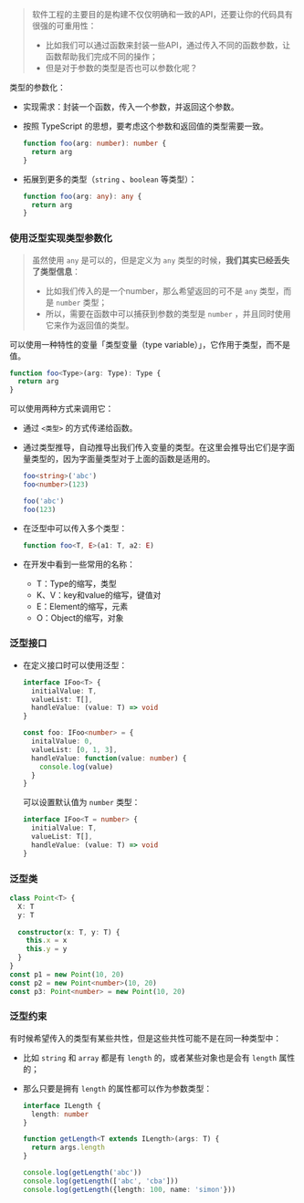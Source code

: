 
> 软件工程的主要目的是构建不仅仅明确和一致的API，还要让你的代码具有很强的可重用性：
>
> + 比如我们可以通过函数来封装一些API，通过传入不同的函数参数，让函数帮助我们完成不同的操作；
> + 但是对于参数的类型是否也可以参数化呢？

类型的参数化：

+ 实现需求：封装一个函数，传入一个参数，并返回这个参数。

+ 按照 TypeScript 的思想，要考虑这个参数和返回值的类型需要一致。

  ```typescript
  function foo(arg: number): number {
    return arg
  }
  ```

+ 拓展到更多的类型（`string` 、`boolean` 等类型）：

  ```typescript
  function foo(arg: any): any {
    return arg
  }
  ```

  

### 使用泛型实现类型参数化

> 虽然使用 `any` 是可以的，但是定义为 `any` 类型的时候，**我们其实已经丢失了类型信息**： 
>
> + 比如我们传入的是一个number，那么希望返回的可不是 `any` 类型，而是 `number` 类型； 
> + 所以，需要在函数中可以捕获到参数的类型是 `number` ，并且同时使用它来作为返回值的类型。

可以使用一种特性的变量「类型变量（type variable）」，它作用于类型，而不是值。

```typescript
function foo<Type>(arg: Type): Type {
  return arg
}
```

可以使用两种方式来调用它：

- 通过 `<类型>` 的方式传递给函数。

- 通过类型推导，自动推导出我们传入变量的类型。在这里会推导出它们是字面量类型的，因为字面量类型对于上面的函数是适用的。

  ```typescript
  foo<string>('abc')
  foo<number>(123)
  ```

  ```typescript
  foo('abc')
  foo(123)
  ```



+ 在泛型中可以传入多个类型：

  ```typescript
  function foo<T, E>(a1: T, a2: E)
  ```

+ 在开发中看到一些常用的名称：

  + T：Type的缩写，类型
  + K、V：key和value的缩写，键值对 
  + E：Element的缩写，元素
  + O：Object的缩写，对象



### 泛型接口

+ 在定义接口时可以使用泛型：

  ```typescript
  interface IFoo<T> {
    initialValue: T,
    valueList: T[],
    handleValue: (value: T) => void
  }
  
  const foo: IFoo<number> = {
    initalValue: 0,
    valueList: [0, 1, 3],
    handleValue: function(value: number) {
      console.log(value)
    }
  }
  ```

  可以设置默认值为 `number` 类型：

  ```typescript
  interface IFoo<T = number> {
    initialValue: T,
    valueList: T[],
    handleValue: (value: T) => void
  }
  ```

  

### 泛型类

```typescript
class Point<T> {
  X: T
  y: T
  
  constructor(x: T, y: T) {
    this.x = x
    this.y = y
  }
}
const p1 = new Point(10, 20)
const p2 = new Point<number>(10, 20)
const p3: Point<number> = new Point(10, 20)
```



### 泛型约束

有时候希望传入的类型有某些共性，但是这些共性可能不是在同一种类型中： 

+ 比如 `string` 和 `array` 都是有 `length` 的，或者某些对象也是会有 `length` 属性的； 

+ 那么只要是拥有 `length` 的属性都可以作为参数类型：

  ```typescript
  interface ILength {
    length: number
  }
  
  function getLength<T extends ILength>(args: T) {
    return args.length
  }
  
  console.log(getLength('abc'))
  console.log(getLength(['abc', 'cba']))
  console.log(getLength({length: 100, name: 'simon'}))
  ```

  
